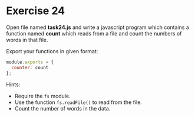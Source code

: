 # Exercise 24

Open file named **task24.js** and write a javascript program which contains a function 
named **count** which reads from a file and count the numbers of words in that file.

Export your functions in given format:

```js
module.exports = {
  counter: count
};
```

Hints:

- Require the `fs` module.
- Use the function `fs.readFile()` to read from the file.
- Count the number of words in the data.
